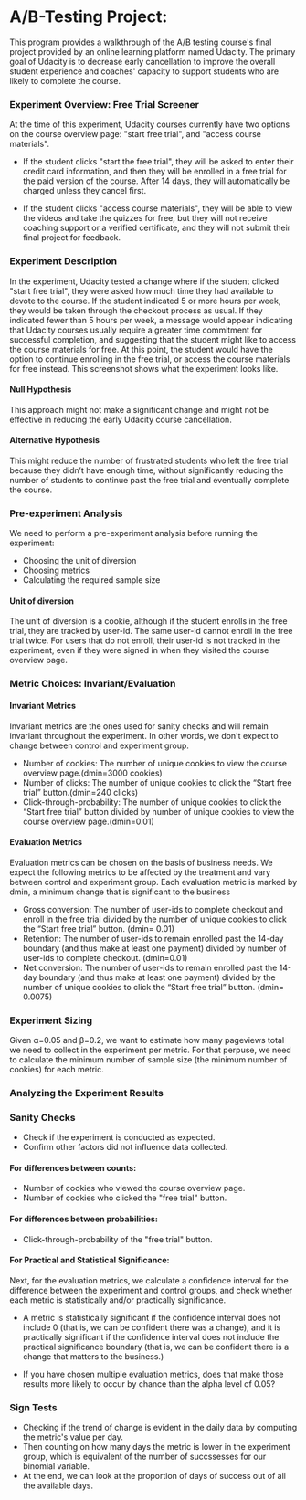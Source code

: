 # A/B-Testing Project:
This program provides a walkthrough of the A/B testing course's final project provided by an online learning platform named Udacity. 
The primary goal of Udacity is to decrease early cancellation to improve the overall student experience and coaches' capacity to support students who are likely to complete the course.


### Experiment Overview: Free Trial Screener
At the time of this experiment, Udacity courses currently have two options on the course overview page: "start free trial", and "access course materials".

- If the student clicks "start the free trial", they will be asked to enter their credit card information, and then they will be enrolled in a free trial for the paid version of the course. After 14 days, they will automatically be charged unless they cancel first.

- If the student clicks "access course materials", they will be able to view the videos and take the quizzes for free, but they will not receive coaching support or a verified certificate, and they will not submit their final project for feedback.

### Experiment Description
In the experiment, Udacity tested a change where if the student clicked "start free trial", they were asked how much time they had available to devote to the course. If the student indicated 5 or more hours per week, they would be taken through the checkout process as usual. If they indicated fewer than 5 hours per week, a message would appear indicating that Udacity courses usually require a greater time commitment for successful completion, and suggesting that the student might like to access the course materials for free. At this point, the student would have the option to continue enrolling in the free trial, or access the course materials for free instead. This screenshot shows what the experiment looks like.


#### Null Hypothesis
This approach might not make a significant change and might not be effective in reducing the early Udacity course cancellation.

#### Alternative Hypothesis
This might reduce the number of frustrated students who left the free trial because they didn’t have enough time, without significantly reducing the number of students to continue past the free trial and eventually complete the course.

### Pre-experiment Analysis
We need to perform a pre-experiment analysis before running the experiment:

- Choosing the unit of diversion
- Choosing metrics
- Calculating the required sample size

#### Unit of diversion
The unit of diversion is a cookie, although if the student enrolls in the free trial, they are tracked by user-id. The same user-id cannot enroll in the free trial twice. For users that do not enroll, their user-id is not tracked in the experiment, even if they were signed in when they visited the course overview page.

### Metric Choices: Invariant/Evaluation

#### Invariant Metrics
Invariant metrics are the ones used for sanity checks and will remain invariant throughout the experiment. In other words, we don't expect to change between control and experiment group.

- Number of cookies: The number of unique cookies to view the course overview page.(dmin=3000 cookies)
- Number of clicks: The number of unique cookies to click the “Start free trial” button.(dmin=240 clicks)
- Click-through-probability: The number of unique cookies to click the “Start free trial” button divided by number of unique cookies to view the course overview page.(dmin=0.01)

#### Evaluation Metrics
Evaluation metrics can be chosen on the basis of business needs. We expect the following metrics to be affected by the treatment and vary between control and experiment group. Each evaluation metric is marked by dmin, a minimum change that is significant to the business

- Gross conversion: The number of user-ids to complete checkout and enroll in the free trial divided by the number of unique cookies to click the “Start free trial” button. (dmin= 0.01)
- Retention: The number of user-ids to remain enrolled past the 14-day boundary (and thus make at least one payment) divided by number of user-ids to complete checkout. (dmin=0.01)
- Net conversion: The number of user-ids to remain enrolled past the 14-day boundary (and thus make at least one payment) divided by the number of unique cookies to click the “Start free trial” button. (dmin= 0.0075)

### Experiment Sizing
Given α=0.05 and β=0.2, we want to estimate how many pageviews total we need to collect in the experiment per metric. For that perpuse, we need to calculate the minimum number of sample size (the minimum number of cookies) for each metric.  

### Analyzing the Experiment Results

### Sanity Checks
- Check if the experiment is conducted as expected.
- Confirm other factors did not influence data collected.

#### For differences between counts:
- Number of cookies who viewed the course overview page.
- Number of cookies who clicked the "free trial" button.

#### For differences between probabilities:
- Click-through-probability of the "free trial" button.

#### For Practical and Statistical Significance:
Next, for the evaluation metrics, we calculate a confidence interval for the difference between the experiment and control groups, and check whether each metric is statistically and/or practically significance. 

- A metric is statistically significant if the confidence interval does not include 0 (that is, we can be confident there was a change), and it is practically significant if the confidence interval does not include the practical significance boundary (that is, we can be confident there is a change that matters to the business.)

- If you have chosen multiple evaluation metrics, does that make those results more likely to occur by chance than the alpha level of 0.05?

### Sign Tests
- Checking if the trend of change is evident in the daily data by computing the metric's value per day.
- Then counting on how many days the metric is lower in the experiment group, which is equivalent of the number of succssesses for our binomial variable. 
- At the end, we can look at the proportion of days of success out of all the available days.

